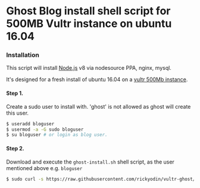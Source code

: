 # Ghost Blog install shell script for 500MB Vultr instance on ubuntu 16.04

### Installation

This script will install [Node.js](https://nodejs.org/) v8 via nodesource PPA, nginx, mysql.

It's designed for a fresh install of ubuntu 16.04 on a [vultr 500Mb instance](https://www.vultr.com/?ref=7413531).

#### Step 1.
Create a sudo user to install with. 'ghost' is not allowed as ghost will create this user.
```sh
$ useradd bloguser
$ usermod -a -G sudo bloguser
$ su bloguser # or login as blog user.
```


#### Step 2.
Download and execute the `ghost-install.sh` shell script, as the user mentioned above e.g. `bloguser`
```sh
$ sudo curl -s https://raw.githubusercontent.com/rickyodin/vultr-ghost/master/ghost-install.sh | bash
```
